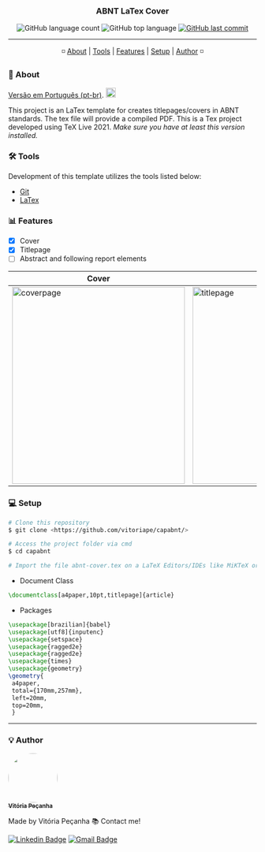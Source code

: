 <h3 align="center"> 
ABNT LaTex Cover
</h3>

<p align="center">
  <img alt="GitHub language count" src="https://img.shields.io/github/languages/count/vitoriape/coverABNT-pdfLaTex">
  
  <img alt="GitHub top language" src="https://img.shields.io/github/languages/top/vitoriape/coverABNT-pdfLaTex">
  
  <a href="https://github.com/vitoriape/coverABNT-pdfLaTex/commits/master">
    <img alt="GitHub last commit" src="https://img.shields.io/github/last-commit/vitoriape/coverABNT-pdfLaTex">
  </a>
</p>

---

<p align="center">
 ◽ <a href="#-about">About</a> |
 <a href="#-tools">Tools</a> | 
 <a href="#-features">Features</a> | 
 <a href="#-setup">Setup</a> |
 <a href="#-author">Author</a> ◽
</p>

### 📌 About

[Versão em Português (pt-br)](https://github.com/vitoriape/capabnt/blob/main/README.pt-br.md). <img src="https://camo.githubusercontent.com/dcc375ada213d3ac04a9781518098cd4d071601bc2ccfc120025cc32b6d38fab/68747470733a2f2f63646e2e737461746963616c792e636f6d2f67682f686a6e696c73736f6e2f636f756e7472792d666c6167732f6d61737465722f7376672f62722e737667" alt="brazil flag" width="20" height="20">

This project is an LaTex template for creates titlepages/covers in ABNT standards. The tex file will provide a compiled PDF. 
This is a Tex project developed using TeX Live 2021. <i>Make sure you have at least this version installed.</i>

### 🛠 Tools

Development of this template utilizes the tools listed below:

- [Git](https://git-scm.com/)
- [LaTex](https://www.latex-project.org/)

### 📊 Features

- [x] Cover
- [x] Titlepage
- [ ] Abstract and following report elements

<table class="tg">
<thead>

  <tr>
    <th class="tg-c3ow">Cover</th>
    <th class="tg-c3ow">Titlepage</th>
  </tr>
</thead>
<tbody>
  <tr>
    <td class="tg-c3ow"><img src="https://github.com/vitoriape/coverABNT-pdfLaTex/blob/main/pages/coverpage-abnt.png" alt="coverpage" width="350" height="400"><br></td>
    <td class="tg-c3ow"><img src="https://github.com/vitoriape/coverABNT-pdfLaTex/blob/main/pages/titlepage-abnt.png" alt="titlepage" width="350" height="400"><br></td>
  </tr>
</tbody>
</table>

### 💻 Setup

```bash
# Clone this repository
$ git clone <https://github.com/vitoriape/capabnt/>

# Access the project folder via cmd
$ cd capabnt

# Import the file abnt-cover.tex on a LaTeX Editors/IDEs like MiKTeX or Overleaf
```

- Document Class

```tex
\documentclass[a4paper,10pt,titlepage]{article}
```

- Packages

```tex
\usepackage[brazilian]{babel}
\usepackage[utf8]{inputenc}
\usepackage{setspace}
\usepackage{ragged2e}
\usepackage{ragged2e}
\usepackage{times}
\usepackage{geometry}
\geometry{
 a4paper,
 total={170mm,257mm},
 left=20mm,
 top=20mm,
 }
```

---

### 💡 Author

<a href="https://blog.rocketseat.com.br/author/thiago/">
 <img style="border-radius: 50%;" src="https://avatars.githubusercontent.com/u/55922652?v=4" width="100px;" alt=""/>
 <br />
 <sub><b>Vitória Peçanha</b></sub></a> <a href="https://www.linkedin.com/in/vitoria-pecanha/" title="LinkedIn"></a>


Made by Vitória Peçanha 📚 Contact me!


[![Linkedin Badge](https://img.shields.io/badge/-Vitória-blue?style=flat-square&logo=Linkedin&logoColor=white&link=https://www.linkedin.com/in/vitoria-pecanha/)](https://www.linkedin.com/in/vitoria-pecanha/) [![Gmail Badge](https://img.shields.io/badge/-vitoriapecanha.log@gmail.com-c14438?style=flat-square&logo=Gmail&logoColor=white&link=mailto:vitoriapecanha.log@gmail.com)](mailto:vitoriapecanha.log@gmail.com)
